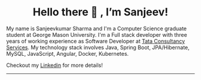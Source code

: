 <!--
- 👋 Hi, I’m Sanjeevkumar Sharma
- 👀 I’m interested in Java, Spring, Angular, JavaScript
- 🌱 I’m currently learning ...
- 💞️ I’m looking to collaborate on ...
- 📫 How to reach me ...
-->
<!---
sanjeev30/sanjeev30 is a ✨ special ✨ repository because its `README.md` (this file) appears on your GitHub profile.
You can click the Preview link to take a look at your changes.
--->

<h1 align="center">
  Hello there 👋 , I’m Sanjeev!
</h1>
<p>
  My name is Sanjeevkumar Sharma and I'm a Computer Science graduate student at George Mason University. I'm a Full stack developer with three years of working experience as Software Developer at <a href="https://www.tcs.com">Tata Consultancy Services</a>. My technology stack involves Java, Spring Boot, JPA/Hibernate, MySQL, JavaScript, Angular, Docker, Kubernetes.
</p>

<p>Checkout my <a href="https://www.linkedin.com/in/sanjeev30/">Linkedin</a> for more details!</p>
<hr>

<!-- 📍 Fairfax, VA | 📧 ssharm45@gmu.edu | 👔 [LinkedIn](https://www.linkedin.com/in/sanjeev30/) -->
